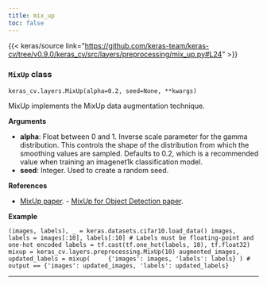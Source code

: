 ```yaml
---
title: mix_up
toc: false
---
```


{{< keras/source link="https://github.com/keras-team/keras-cv/tree/v0.9.0/keras_cv/src/layers/preprocessing/mix_up.py#L24" >}}

### `MixUp` class

`keras_cv.layers.MixUp(alpha=0.2, seed=None, **kwargs)`

MixUp implements the MixUp data augmentation technique.

**Arguments**

- **alpha**: Float between 0 and 1. Inverse scale parameter for the gamma distribution. This controls the shape of the distribution from which the smoothing values are sampled. Defaults to 0.2, which is a recommended value when training an imagenet1k classification model.
- **seed**: Integer. Used to create a random seed.

**References**

- [MixUp paper](https://arxiv.org/abs/1710.09412). - [MixUp for Object Detection paper](https://arxiv.org/pdf/1902.04103).

**Example**

`(images, labels), _ = keras.datasets.cifar10.load_data() images, labels = images[:10], labels[:10] # Labels must be floating-point and one-hot encoded labels = tf.cast(tf.one_hot(labels, 10), tf.float32) mixup = keras_cv.layers.preprocessing.MixUp(10) augmented_images, updated_labels = mixup(     {'images': images, 'labels': labels} ) # output == {'images': updated_images, 'labels': updated_labels}`

---
